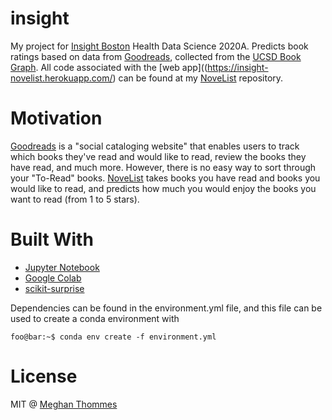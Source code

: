 # insight
My project for [Insight Boston](http://www.insightboston.org/) Health Data Science 2020A. Predicts book ratings based on data from [Goodreads](https://www.goodreads.com/), collected from the [UCSD Book Graph](https://sites.google.com/eng.ucsd.edu/ucsdbookgraph/home?authuser=0). All code associated with the [web app]((https://insight-novelist.herokuapp.com/) can be found at my [NoveList](https://github.com/megthommes/noveList) repository.

# Motivation
[Goodreads](https://www.goodreads.com/) is a "social cataloging website" that enables users to track which books they've read and would like to read, review the books they have read, and much more. However, there is no easy way to sort through your "To-Read" books. [NoveList](https://insight-novelist.herokuapp.com/) takes books you have read and books you would like to read, and predicts how much you would enjoy the books you want to read (from 1 to 5 stars).

# Built With
- [Jupyter Notebook](jupyter.org)
- [Google Colab](colab.research.google.com)
- [scikit-surprise](https://surprise.readthedocs.io/en/stable/)

Dependencies can be found in the environment.yml file, and this file can be used to create a conda environment with
```console
foo@bar:~$ conda env create -f environment.yml
```

# License
MIT @ [Meghan Thommes](meghanthommes.com)
